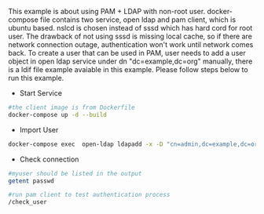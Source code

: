 This example is about using PAM + LDAP with non-root user. docker-compose file contains two service, open ldap and pam client, which is ubuntu based. nslcd is chosen instead of sssd which has hard cord for root user. The drawback of not using sssd is missing local cache, so if there are network connection outage, authentication won't work until network comes back. To create a user that can be used in PAM, user needs to add a user object in open ldap service under dn "dc=example,dc=org" manually, there is a ldif file example avaiable in this example. Please follow steps below to run this example.

* Start Service
```bash
#the client image is from Dockerfile
docker-compose up -d --build
```

* Import User
```bash
docker-compose exec  open-ldap ldapadd -x -D "cn=admin,dc=example,dc=org" -w admin -H ldap:// -f /workspace/ldif/user1.ldif
```

* Check connection
```bash
#myuser should be listed in the output
getent passwd

#run pam client to test authentication process
/check_user
```
